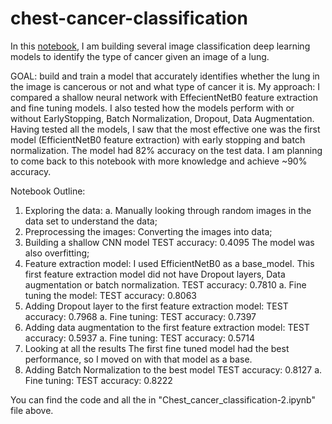 # chest-cancer-classification
In this [notebook](https://github.com/miraslavats/chest-cancer-classification/blob/4bab151126ee63c47a6f1db6708843f5ff9904eb/Chest_cancer_classification-2.ipynb), I am building several image classification deep learning models to identify the type of cancer given an image of a lung.

GOAL: build and train a model that accurately identifies whether the lung in the image is cancerous or not and what type of cancer it is.
My approach: I compared a shallow neural network with EffecientNetB0 feature extraction and fine tuning models. I also tested how the models perform with or without EarlyStopping, Batch Normalization, Dropout, Data Augmentation. Having tested all the models, I saw that the most effective one was the first model (EfficientNetB0 feature extraction) with early stopping and batch normalization. The model had 82% accuracy on the test data. I am planning to come back to this notebook with more knowledge and achieve ~90% accuracy. 

Notebook Outline:
1. Exploring the data:
   a. Manually looking through random images in the data set to understand the data;
2. Preprocessing the images:
   Converting the images into data;
3. Building a shallow CNN model
   TEST accuracy: 0.4095
   The model was also overfitting;
5. Feature extraction model:
   I used EfficientNetB0 as a base_model. This first feature extraction model did not have Dropout layers, Data augmentation or batch normalization.
   TEST accuracy: 0.7810
   a. Fine tuning the model:
   TEST accuracy: 0.8063
6. Adding Dropout layer to the first feature extraction model:
   TEST accuracy: 0.7968
   a. Fine tuning:
   TEST accuracy: 0.7397
7. Adding data augmentation to the first feature extraction model:
   TEST accuracy: 0.5937
   a. Fine tuning:
   TEST accuracy: 0.5714
8. Looking at all the results
   The first fine tuned model had the best performance, so I moved on with that model as a base.
9. Adding Batch Normalization to the best model
   TEST accuracy: 0.8127
   a. Fine tuning:
   TEST accuracy: 0.8222

You can find the code and all the in "Chest_cancer_classification-2.ipynb" file above.
